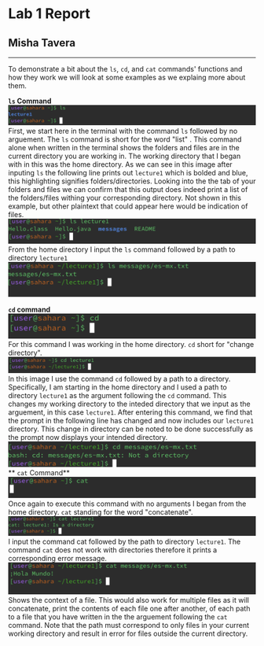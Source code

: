 # Lab 1 Report 
## Misha Tavera
---
To demonstrate a bit about the `ls`, `cd`, and `cat` commands' functions and how they work we will look at some examples as we explaing more about them.

**`ls` Command**
![Image](ls.png)
First, we start here in the terminal with the command `ls` followed by no arguement. The `ls` command is short for the word "list" . This command alone when written in the terminal shows the folders and files are in the current directory you are working in. The working directory that I began with in this was the home directory. As we can see in this image after inputing `ls` the following line prints out `lecture1` which is bolded and blue, this highlighting signifies folders/directories. Looking into the the tab of your folders and files we can confirm that this output does indeed print a list of the folders/files withing your corresponding directory. Not shown in this example, but other plaintext that could appear here would be indication of files. 
![Image](lapathdirectory.png)
From the home directory I input the `ls` command followed by a path to directory `lecture1`
![Image](lspathfile.png)

**`cd` command**
![Image](cd.png)
For this command I was working in the home directory. `cd` short for "change directory". 
![Image](cdpathdirectory.png)
In this image I use the command `cd` followed by a path to a directory. Specifically, I am starting in the home directory and I used a path to directory `lecture1` as the argument following the `cd` command. This changes my working directory to the inteded directory that we input as the arguement, in this case `lecture1`. After entering this command, we find that the prompt in the following line has changed and now includes our `lecture1` directory. This change in directory can be noted to be done successfully as the prompt now displays your intended directory.
![Image](cdpathfile.png)
** `cat` Command**
![Image](cat.png)
Once again to execute this command with no arguments I began from the home directory. `cat` standing for the word "concatenate".
![Image](catpathdirectory.png)
I input the command cat followed by the path to directory `lecture1`. The command `cat` does not work with directories therefore it prints a corresponding error message. 
![Image](catpathfile.png)
Shows the context of a file. This would also work for multiple files as it will concatenate, print the contents of each file one after another, of each path to a file that you have written in the the arguement following the `cat` command. Note that the path must correspond to only files in your current working directory and result in error for files outside the current directory. 

